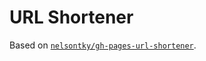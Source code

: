 # URL Shortener

Based on [`nelsontky/gh-pages-url-shortener`](https://github.com/nelsontky/gh-pages-url-shortener).
